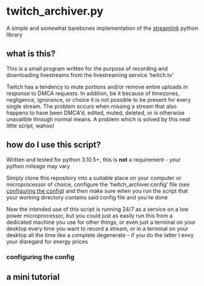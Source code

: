 # twitch_archiver.py
A simple and somewhat barebones implementation of the [streamlink](https://streamlink.github.io/) python library
## what is this?
This is a small program written for the purpose of recording and downloading livestreams from the livestreaming service 'twitch.tv'

Twitch has a tendency to mute portions and/or remove entire uploads in response to DMCA requests. In addition, be it because of timezones, negligence, ignorance, or choice it is not possible to be present for every single stream. The problem occurs when missing a stream that also happens to have been DMCA'd, edited, muted, deleted, or is otherwise unavalible through normal means. A problem which is solved by this neat little script, wahoo!

## how do I use this script?
Written and tested for python 3.10.5+, this is __not__ a requirement - your python mileage may vary

Simply clone this repository into a suitable place on your computer or microprocessor of choice, configure the 'twitch_archiver.config' file (see [configuring the config](#configuring-the-config)) and then make sure when you run the script that your working directory contains said config file and you're done

Now the intended use of this script is running 24/7 as a service on a low power microprocessor, but you could just as easily run this from a dedicated machine you use for other things, or even just a terminal on your desktop every time you want to record a stream, or in a terminal on your desktop all the time like a complete degenerate - if you do the latter I envy your disregard for energy prices

### configuring the config
## a mini tutorial
